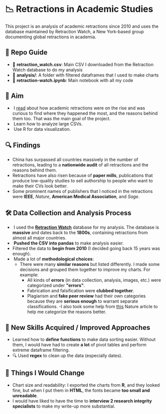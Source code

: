 # 📉 Retractions in Academic Studies

This project is an analysis of academic retractions since 2010 and uses the database maintained by Retraction Watch, a New York-based group documenting global retractions in academia.

## 📁 Repo Guide

- 📄 **retraction_watch.csv**: Main CSV I downloaded from the Retraction Watch database to do my analysis  
- 📂 **analysis/**: A folder with filtered dataframes that I used to make charts  
- 📝 **retraction-watch.ipynb**: Main notebook with all my code  


## 🎯 Aim

-  I [read](https://www.nature.com/articles/d41586-023-03974-8) about how academic retractions were on the rise and was curious to find where they happened the most, and the reasons behind them too. That was the main goal of the project.
-  Learn how to analyze large CSVs.
-  Use R for data visualization.

## 🔍 Findings

- China has surpassed all countries massively in the number of retractions, leading to a **nationwide audit** of all retractions and the reasons behind them.
- Retractions have also risen because of **paper mills**, publications that produce low-quality studies to sell authorship to people who want to make their CVs look better.
- Some prominent names of publishers that I noticed in the retractions were **IEEE**, *Nature*, **American Medical Association**, and *Sage*.

## 🛠️ Data Collection and Analysis Process

-  I used the [**Retraction Watch**](https://retractionwatch.com/) database for my analysis. The database is **massive** and dates back to the **1800s**, containing retractions from almost all major countries.
-  **Pushed the CSV into pandas** to make analysis easier.
- Filtered the data to **begin from 2010** (I decided going back 15 years was enough).
-  Made a lot of **methodological choices**:
  - There were many **similar reasons** but listed differently. I made some decisions and grouped them together to improve my charts. For example:
    - All kinds of **errors** (in data collection, analysis, images, etc.) were categorized under **"errors"**.
    - Fabrication and falsification were **clubbed together**.
    - Plagiarism and **fake peer review** had their own categories because they are **serious enough** to warrant separate classifications.
    -I also took some help from [this](https://www.nature.com/articles/d41586-023-03974-8) Nature article to help me categorize the reasons better.

## 🚀 New Skills Acquired / Improved Approaches

- Learned how to **define functions** to make data sorting easier. Without them, I would have had to create **a lot** of pivot tables and perform extreme dataframe filtering.
- 🔍 Used **regex** to clean up the data (especially dates).

## 🔄 Things I Would Change

- Chart size and readability: I exported the charts from **R**, and they looked fine, but when I put them in **HTML**, the fonts became **too small and unreadable**.
- I would have liked to have the time to **interview 2 research integrity specialists** to make my write-up more substantial.

